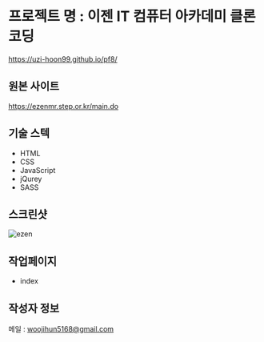 # 프로젝트 명 : 이젠 IT 컴퓨터 아카데미 클론 코딩
https://uzi-hoon99.github.io/pf8/

## 원본 사이트
https://ezenmr.step.or.kr/main.do

## 기술 스텍
- HTML
- CSS
- JavaScript
- jQurey
- SASS

## 스크린샷
![ezen](https://github.com/uzi-hoon99/pf8/assets/142555239/e6622e34-c3c9-4282-9029-e8dc52ab3f1e)

## 작업페이지
- index

## 작성자 정보
메일 : woojihun5168@gmail.com

